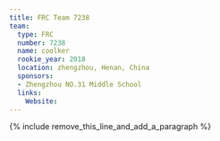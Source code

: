 ```yaml
---
title: FRC Team 7238
team:
  type: FRC
  number: 7238
  name: coolker
  rookie_year: 2018
  location: zhengzhou, Henan, China
  sponsors:
  - Zhengzhou NO.31 Middle School
  links:
    Website:
---
```


{% include remove_this_line_and_add_a_paragraph %}